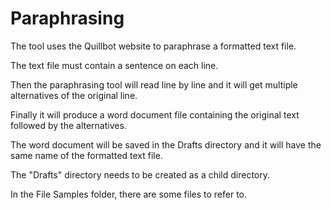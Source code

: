 # Paraphrasing
The tool uses the Quillbot website to paraphrase a formatted text file.

The text file must contain a sentence on each line.

Then the paraphrasing tool will read line by line and it will get multiple alternatives of the original line.

Finally it will produce a word document file containing the original text followed by the alternatives.

The word document will be saved in the Drafts directory and it will have the same name of the formatted text file.

The "Drafts" directory needs to be created as a child directory.

In the File Samples folder, there are some files to refer to. 
